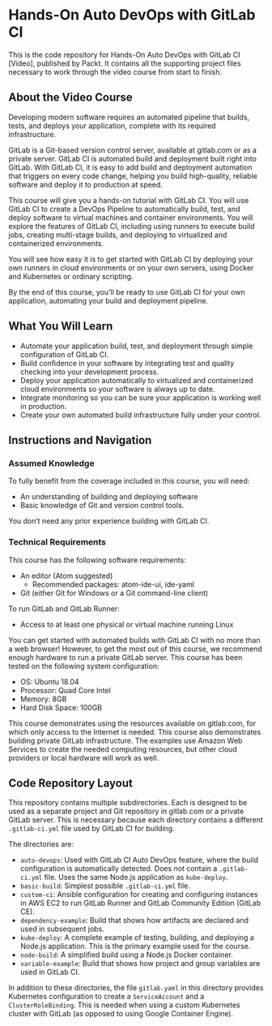 # Hands-On Auto DevOps with GitLab CI

This is the code repository for Hands-On Auto DevOps with GitLab CI [Video],
published by Packt. It contains all the supporting project files necessary to
work through the video course from start to finish.

## About the Video Course

Developing modern software requires an automated pipeline that builds, tests,
and deploys your application, complete with its required infrastructure.

GitLab is a Git-based version control server, available at gitlab.com or as a
private server. GitLab CI is automated build and deployment built right into
GitLab. With GitLab CI, it is easy to add build and deployment automation that
triggers on every code change, helping you build high-quality, reliable software
and deploy it to production at speed.

This course will give you a hands-on tutorial with GitLab CI. You will use
GitLab CI to create a DevOps Pipeline to automatically build, test, and deploy
software to virtual machines and container environments. You will explore the
features of GitLab CI, including using runners to execute build jobs, creating
multi-stage builds, and deploying to virtualized and containerized environments.

You will see how easy it is to get started with GitLab CI by deploying your own
runners in cloud environments or on your own servers, using Docker and
Kubernetes or ordinary scripting.

By the end of this course, you’ll be ready to use GitLab CI for your own
application, automating your build and deployment pipeline.

## What You Will Learn

* Automate your application build, test, and deployment through simple
  configuration of GitLab CI.
* Build confidence in your software by integrating test and quality checking
  into your development process.
* Deploy your application automatically to virtualized and containerized cloud
  environments so your software is always up to date.
* Integrate monitoring so you can be sure your application is working well in
  production.
* Create your own automated build infrastructure fully under your control.

## Instructions and Navigation

### Assumed Knowledge

To fully benefit from the coverage included in this course, you will need:

* An understanding of building and deploying software
* Basic knowledge of Git and version control tools.

You don’t need any prior experience building with GitLab CI.

### Technical Requirements

This course has the following software requirements:

* An editor (Atom suggested)
  * Recommended packages: atom-ide-ui, ide-yaml
* Git (either Git for Windows or a Git command-line client)

To run GitLab and GitLab Runner:
* Access to at least one physical or virtual machine running Linux

You can get started with automated builds with GitLab CI with no more than a web
browser! However, to get the most out of this course, we recommend enough
hardware to run a private GitLab server. This course has been tested on the
following system configuration:

* OS: Ubuntu 18.04
* Processor: Quad Core Intel
* Memory: 8GB
* Hard Disk Space: 100GB

This course demonstrates using the resources available on gitlab.com, for which
only access to the Internet is needed. This course also demonstrates building
private GitLab infrastructure. The examples use Amazon Web Services to create
the needed computing resources, but other cloud providers or local hardware will
work as well.

## Code Repository Layout

This repository contains multiple subdirectories. Each is designed to be used
as a separate project and Git repository in gitlab.com or a private GitLab
server. This is necessary because each directory contains a different
`.gitlab-ci.yml` file used by GitLab CI for building.

The directories are:

* `auto-devops`: Used with GitLab CI Auto DevOps feature, where the build
  configuration is automatically detected. Does not contain a `.gitlab-ci.yml`
  file. Uses the same Node.js application as `kube-deploy`.
* `basic-build`: Simplest possible `.gitlab-ci.yml` file.
* `custom-ci`: Ansible configuration for creating and configuring instances in
  AWS EC2 to run GitLab Runner and GitLab Community Edition (GitLab CE).
* `dependency-example`: Build that shows how artifacts are declared and used
  in subsequent jobs.
* `kube-deploy`: A complete example of testing, building, and deploying a
  Node.js application. This is the primary example used for the course.
* `node-build`: A simplified build using a Node.js Docker container.
* `variable-example`: Build that shows how project and group variables are used
  in GitLab CI.

In addition to these directories, the file `gitlab.yaml` in this directory
provides Kubernetes configuration to create a `ServiceAccount` and a
`ClusterRoleBinding`. This is needed when using a custom Kubernetes cluster
with GitLab (as opposed to using Google Container Engine).
